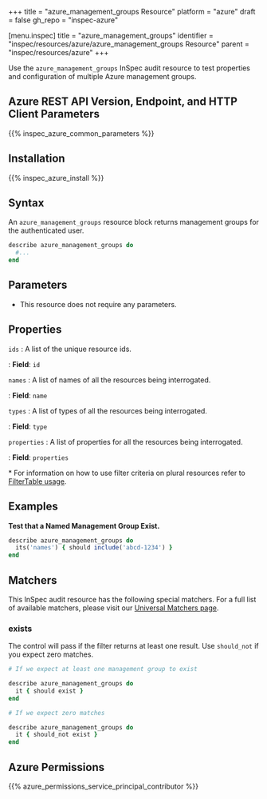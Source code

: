 +++
title = "azure_management_groups Resource"
platform = "azure"
draft = false
gh_repo = "inspec-azure"

[menu.inspec]
title = "azure_management_groups"
identifier = "inspec/resources/azure/azure_management_groups Resource"
parent = "inspec/resources/azure"
+++

Use the `azure_management_groups` InSpec audit resource to test properties and configuration of multiple Azure management groups.

## Azure REST API Version, Endpoint, and HTTP Client Parameters

{{% inspec_azure_common_parameters %}}

## Installation

{{% inspec_azure_install %}}

## Syntax

An `azure_management_groups` resource block returns management groups for the authenticated user.
```ruby
describe azure_management_groups do
  #...
end
```

## Parameters

- This resource does not require any parameters.

## Properties

`ids`
: A list of the unique resource ids.

: **Field**: `id`

`names`
: A list of names of all the resources being interrogated.

: **Field**: `name`

`types`
: A list of types of all the resources being interrogated.

: **Field**: `type`

`properties`
: A list of properties for all the resources being interrogated.

: **Field**: `properties`

<superscript>*</superscript> For information on how to use filter criteria on plural resources refer to [FilterTable usage](https://github.com/inspec/inspec/blob/master/dev-docs/filtertable-usage.md).

## Examples

**Test that a Named Management Group Exist.**

```ruby
describe azure_management_groups do
  its('names') { should include('abcd-1234') }
end
```

## Matchers

This InSpec audit resource has the following special matchers. For a full list of available matchers, please visit our [Universal Matchers page](https://www.inspec.io/docs/reference/matchers/).

### exists

The control will pass if the filter returns at least one result. Use `should_not` if you expect zero matches.
```ruby
# If we expect at least one management group to exist

describe azure_management_groups do
  it { should exist }
end

# If we expect zero matches

describe azure_management_groups do
  it { should_not exist }
end
```

## Azure Permissions

{{% azure_permissions_service_principal_contributor %}}
